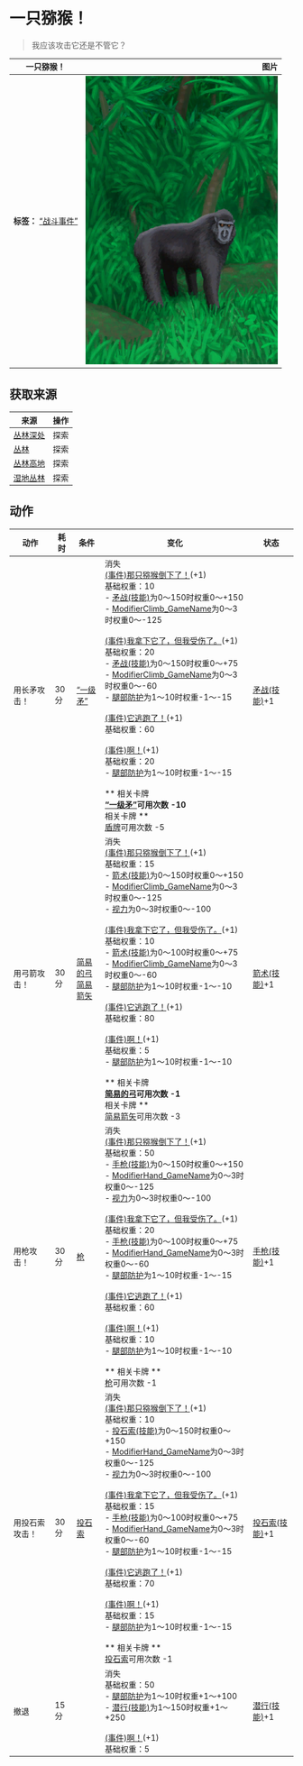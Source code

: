 # 一只猕猴！  
> 我应该攻击它还是不管它？  
  
  一只猕猴！  |   图片   
 ----  |  ----:   
 **标签：**	[“战斗事件”](tag_FightEvent.md)  |  ![](Sprite/MacaqueEvent.png)   
  
## 获取来源  
来源  |  操作  
----  |  ----  
[丛林深处](DeepJungle.md)  |  探索  
[丛林](Jungle.md)  |  探索  
[丛林高地](JungleHighlands.md)  |  探索  
[湿地丛林](Wetlands.md)  |  探索  
## 动作  
动作  |  耗时  |  条件  |  变化  |  状态  
----  |  ----  |  ----  |  ----  |  ----  
用长矛攻击！<br>  |  30分  |  [“一级矛”](tag_Spear.md)  |  消失<br>[(事件)那只猕猴倒下了！](Event_MacaqueFightSuccess.md)(+1)<br>基础权重：10<br>- [矛战(技能)](Skill_SpearFighting.md)为0～150时权重0～+150<br>- [ModifierClimb_GameName](ModifierClimb.md)为0～3时权重0～-125<br><br>[(事件)我拿下它了，但我受伤了。](Event_MacaqueFightMixedSuccess.md)(+1)<br>基础权重：20<br>- [矛战(技能)](Skill_SpearFighting.md)为0～150时权重0～+75<br>- [ModifierClimb_GameName](ModifierClimb.md)为0～3时权重0～-60<br>- [腿部防护](LegProtection.md)为1～10时权重-1～-15<br><br>[(事件)它逃跑了！](Event_MacaqueFightFailure.md)(+1)<br>基础权重：60<br><br>[(事件)啊！](Event_MacaqueFightBadFailure.md)(+1)<br>基础权重：20<br>- [腿部防护](LegProtection.md)为1～10时权重-1～-15<br><br>** 相关卡牌 **<br>[“一级矛”](tag_Spear.md)可用次数  -10<br>** 相关卡牌 **<br>[盾牌](Shield.md)可用次数  -5  |  [矛战(技能)](Skill_SpearFighting.md)+1  
用弓箭攻击！<br>  |  30分  |  [简易的弓](BowRustic.md)<br>[简易箭矢](ArrowSimple.md)  |  消失<br>[(事件)那只猕猴倒下了！](Event_MacaqueFightSuccess.md)(+1)<br>基础权重：15<br>- [箭术(技能)](Skill_Archery.md)为0～150时权重0～+150<br>- [ModifierClimb_GameName](ModifierClimb.md)为0～3时权重0～-125<br>- [视力](Myopia.md)为0～3时权重0～-100<br><br>[(事件)我拿下它了，但我受伤了。](Event_MacaqueFightMixedSuccess.md)(+1)<br>基础权重：10<br>- [箭术(技能)](Skill_Archery.md)为0～100时权重0～+75<br>- [ModifierClimb_GameName](ModifierClimb.md)为0～3时权重0～-60<br>- [腿部防护](LegProtection.md)为1～10时权重-1～-10<br><br>[(事件)它逃跑了！](Event_MacaqueFightFailure.md)(+1)<br>基础权重：80<br><br>[(事件)啊！](Event_MacaqueFightBadFailure.md)(+1)<br>基础权重：5<br>- [腿部防护](LegProtection.md)为1～10时权重-1～-10<br><br>** 相关卡牌 **<br>[简易的弓](BowRustic.md)可用次数  -1<br>** 相关卡牌 **<br>[简易箭矢](ArrowSimple.md)可用次数  -3  |  [箭术(技能)](Skill_Archery.md)+1  
用枪攻击！<br>  |  30分  |  [枪](Gun.md)  |  消失<br>[(事件)那只猕猴倒下了！](Event_MacaqueFightSuccess.md)(+1)<br>基础权重：50<br>- [手枪(技能)](Skill_Handguns.md)为0～150时权重0～+150<br>- [ModifierHand_GameName](ModifierHand.md)为0～3时权重0～-125<br>- [视力](Myopia.md)为0～3时权重0～-100<br><br>[(事件)我拿下它了，但我受伤了。](Event_MacaqueFightMixedSuccess.md)(+1)<br>基础权重：20<br>- [手枪(技能)](Skill_Handguns.md)为0～100时权重0～+75<br>- [ModifierHand_GameName](ModifierHand.md)为0～3时权重0～-60<br>- [腿部防护](LegProtection.md)为1～10时权重-1～-15<br><br>[(事件)它逃跑了！](Event_MacaqueFightFailure.md)(+1)<br>基础权重：60<br><br>[(事件)啊！](Event_MacaqueFightBadFailure.md)(+1)<br>基础权重：10<br>- [腿部防护](LegProtection.md)为1～10时权重-1～-10<br><br>** 相关卡牌 **<br>[枪](Gun.md)可用次数  -1  |  [手枪(技能)](Skill_Handguns.md)+1  
用投石索攻击！<br>  |  30分  |  [投石索](Sling.md)  |  消失<br>[(事件)那只猕猴倒下了！](Event_MacaqueFightSuccess.md)(+1)<br>基础权重：10<br>- [投石索(技能)](Skill_Sling.md)为0～150时权重0～+150<br>- [ModifierHand_GameName](ModifierHand.md)为0～3时权重0～-125<br>- [视力](Myopia.md)为0～3时权重0～-100<br><br>[(事件)我拿下它了，但我受伤了。](Event_MacaqueFightMixedSuccess.md)(+1)<br>基础权重：15<br>- [手枪(技能)](Skill_Handguns.md)为0～100时权重0～+75<br>- [ModifierHand_GameName](ModifierHand.md)为0～3时权重0～-60<br>- [腿部防护](LegProtection.md)为1～10时权重-1～-15<br><br>[(事件)它逃跑了！](Event_MacaqueFightFailure.md)(+1)<br>基础权重：70<br><br>[(事件)啊！](Event_MacaqueFightBadFailure.md)(+1)<br>基础权重：15<br>- [腿部防护](LegProtection.md)为1～10时权重-1～-15<br><br>** 相关卡牌 **<br>[投石索](Sling.md)可用次数  -1  |  [投石索(技能)](Skill_Sling.md)+1  
撤退<br>  |  15分  |    |  消失<br>基础权重：50<br>- [腿部防护](LegProtection.md)为1～10时权重+1～+100<br>- [潜行(技能)](Skill_Stealth.md)为1～150时权重+1～+250<br><br>[(事件)啊！](Event_MacaqueFightFailedRetreat.md)(+1)<br>基础权重：5<br>  |  [潜行(技能)](Skill_Stealth.md)+1  
